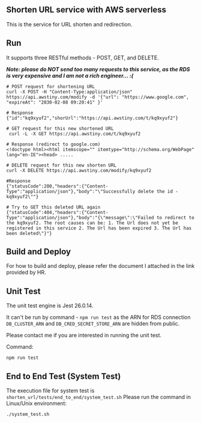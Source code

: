 ## Shorten URL service with AWS serverless
This is the service for URL shorten and redirection.

## Run
It supports three RESTful methods - POST, GET, and DELETE.

***Note: please do NOT send too many requests to this service, as the RDS is very expensive and I am not a rich engineer... :(***
```
# POST request for shortening URL
curl -X POST -H "Content-Type:application/json" https://api.awstiny.com/modify -d '{"url": "https://www.google.com", "expireAt": "2030-02-08 09:20:41" }'

# Response
{"id":"kq9xyuf2","shorUrl":"https://api.awstiny.com/t/kq9xyuf2"}

# GET request for this new shortened URL
 curl -L -X GET https://api.awstiny.com/t/kq9xyuf2

# Response (redirect to google.com)
<!doctype html><html itemscope="" itemtype="http://schema.org/WebPage" lang="en-IE"><head> .....

# DELETE request for this new shorten URL
curl -X DELETE https://api.awstiny.com/modify/kq9xyuf2

#Response
{"statusCode":200,"headers":{"Content-Type":"application/json"},"body":"\"Successfully delete the id - kq9xyuf2\""}

# Try to GET this deleted URL again
{"statusCode":404,"headers":{"Content-Type":"application/json"},"body":"{\"message\":\"Failed to redirect to the kq9xyuf2. The root causes can be: 1. The Url does not yet be registered in this service 2. The Url has been expired 3. The Url has been deleted\"}"}

```


## Build and Deploy
For how to build and deploy, please refer the document I attached in the link provided by HR.

## Unit Test 
The unit test engine is Jest 26.0.14. 

It can't be run by command - ```npm run test``` as the ARN for RDS connection ```DB_CLUSTER_ARN``` and ```DB_CRED_SECRET_STORE_ARN``` are hidden from public.

Please contact me if you are interested in running the unit test.

Command:
```
npm run test
```

## End to End Test (System Test)
The execution file for system test is ```shorten_url/tests/end_to_end/system_test.sh```
Please run the command in Linux/Unix environment:
```
./system_test.sh
```